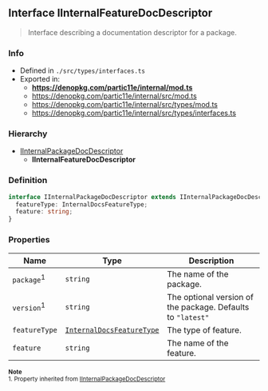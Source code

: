 ## Interface IInternalFeatureDocDescriptor

> Interface describing a documentation descriptor for a package.

### Info

* Defined in `./src/types/interfaces.ts`
* Exported in:
  * **https://denopkg.com/partic11e/internal/mod.ts**
  * https://denopkg.com/partic11e/internal/src/mod.ts
  * https://denopkg.com/partic11e/internal/src/types/mod.ts
  * https://denopkg.com/partic11e/internal/src/types/interfaces.ts

### Hierarchy
  * [IInternalPackageDocDescriptor](IInternalPackageDocDescriptor)
    * **IInternalFeatureDocDescriptor**

### Definition

```ts
interface IInternalPackageDocDescriptor extends IInternalPackageDocDescriptor {
  featureType: InternalDocsFeatureType;
  feature: string;
}
```

### Properties

| Name | Type | Description |
|------|------|-------------|
| `package`<sup>1</sup> | `string` | The name of the package. |
| `version`<sup>1</sup> | `string` | The optional version of the package. Defaults to `"latest"` |
| `featureType` | [`InternalDocsFeatureType`](../enum/InternalDocsFeatureType) | The type of feature. |
| `feature` | `string` | The name of the feature. |

<small>**Note**</small>  
<small>1. Property inherited from [IInternalPackageDocDescriptor](IInternalPackageDocDescriptor)</small>
